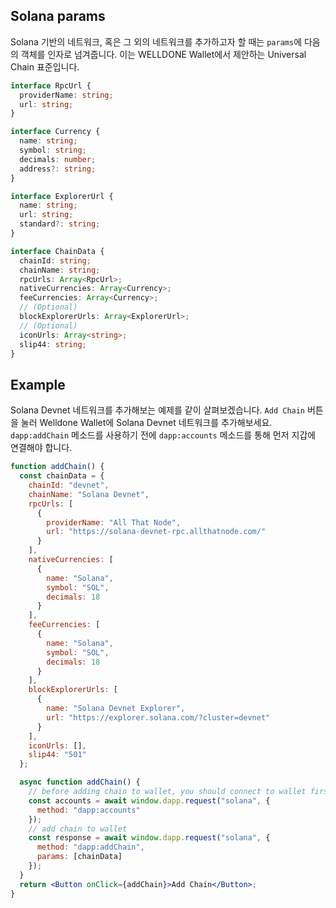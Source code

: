 ## Solana params

Solana 기반의 네트워크, 혹은 그 외의 네트워크를 추가하고자 할 때는 `params`에 다음의 객체를 인자로 넘겨줍니다. 이는 WELLDONE Wallet에서 제안하는 Universal Chain 표준입니다.

```typescript title="Solana"
interface RpcUrl {
  providerName: string;
  url: string;
}

interface Currency {
  name: string;
  symbol: string;
  decimals: number;
  address?: string;
}

interface ExplorerUrl {
  name: string;
  url: string;
  standard?: string;
}

interface ChainData {
  chainId: string;
  chainName: string;
  rpcUrls: Array<RpcUrl>;
  nativeCurrencies: Array<Currency>;
  feeCurrencies: Array<Currency>;
  // (Optional)
  blockExplorerUrls: Array<ExplorerUrl>;
  // (Optional)
  iconUrls: Array<string>;
  slip44: string;
}
```

## Example

Solana Devnet 네트워크를 추가해보는 예제를 같이 살펴보겠습니다.
`Add Chain` 버튼을 눌러 Welldone Wallet에 Solana Devnet 네트워크를 추가해보세요. `dapp:addChain` 메소드를 사용하기 전에 `dapp:accounts` 메소드를 통해 먼저 지갑에 연결해야 합니다.

```jsx live
function addChain() {
  const chainData = {
    chainId: "devnet",
    chainName: "Solana Devnet",
    rpcUrls: [
      {
        providerName: "All That Node",
        url: "https://solana-devnet-rpc.allthatnode.com/"
      }
    ],
    nativeCurrencies: [
      {
        name: "Solana",
        symbol: "SOL",
        decimals: 18
      }
    ],
    feeCurrencies: [
      {
        name: "Solana",
        symbol: "SOL",
        decimals: 18
      }
    ],
    blockExplorerUrls: [
      {
        name: "Solana Devnet Explorer",
        url: "https://explorer.solana.com/?cluster=devnet"
      }
    ],
    iconUrls: [],
    slip44: "501"
  };

  async function addChain() {
    // before adding chain to wallet, you should connect to wallet first
    const accounts = await window.dapp.request("solana", {
      method: "dapp:accounts"
    });
    // add chain to wallet
    const response = await window.dapp.request("solana", {
      method: "dapp:addChain",
      params: [chainData]
    });
  }
  return <Button onClick={addChain}>Add Chain</Button>;
}
```
